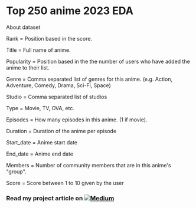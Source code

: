 # Top 250 anime 2023 EDA
About dataset

Rank = Position based in the score.

Title = Full name of anime.

Popularity = Position based in the the number of users who have added the anime to their list.

Genre = Comma separated list of genres for this anime. (e.g. Action, Adventure, Comedy, Drama, Sci-Fi, Space)

Studio = Comma separated list of studios

Type = Movie, TV, OVA, etc.

Episodes = How many episodes in this anime. (1 if movie).

Duration = Duration of the anime per episode

Start_date = Anime start date

End_date = Anime end date

Members = Number of community members that are in this anime's
"group".

Score = Score between 1 to 10 given by the user

### Read my project article on   <a href="https://medium.com/@patilyashodatta">![Medium](https://img.shields.io/badge/Medium-12100E?style=flat&logo=medium&logoColor=white)</a>
